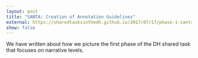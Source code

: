 ```yaml
---
layout: post
title: "SANTA: Creation of Annotation Guidelines"
external: https://sharedtasksinthedh.github.io/2017/07/17/phase-1-santa/
show: false
---
```

We have written about how we picture the first phase of the DH shared task that focuses on narrative levels.